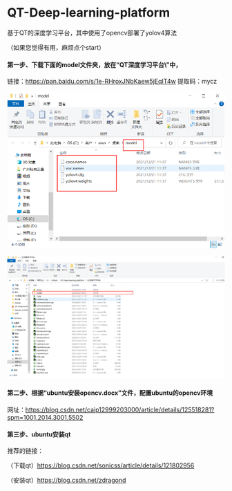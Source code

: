 # QT-Deep-learning-platform
基于QT的深度学习平台，其中使用了opencv部署了yolov4算法

（如果您觉得有用，麻烦点个start）

#### 第一步、下载下面的model文件夹，放在“QT深度学习平台\”中，

链接：https://pan.baidu.com/s/1e-RHroxJNbKaew5jEqIT4w 提取码：mycz

![image-20220628184420286](img/1.png)

![image-20220628184420286](img/2.png)


#### 第二步、根据“ubuntu安装opencv.docx”文件，配置ubuntu的opencv环境
网址：https://blog.csdn.net/caip12999203000/article/details/125518281?spm=1001.2014.3001.5502



#### 第三步、ubuntu安装qt
推荐的链接：

（下载qt）https://blog.csdn.net/sonicss/article/details/121802956

（安装qt）https://blog.csdn.net/zdragond
